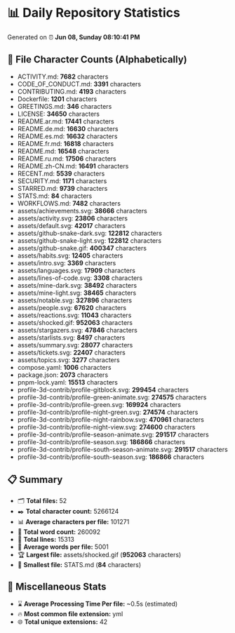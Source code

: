 # 📊 Daily Repository Statistics
Generated on ⏰ **Jun 08, Sunday 08:10:41 PM**

## 📂 File Character Counts (Alphabetically)
- ACTIVITY.md: **7682** characters
- CODE_OF_CONDUCT.md: **3391** characters
- CONTRIBUTING.md: **4193** characters
- Dockerfile: **1201** characters
- GREETINGS.md: **346** characters
- LICENSE: **34650** characters
- README.ar.md: **17441** characters
- README.de.md: **16630** characters
- README.es.md: **16632** characters
- README.fr.md: **16818** characters
- README.md: **16548** characters
- README.ru.md: **17506** characters
- README.zh-CN.md: **16491** characters
- RECENT.md: **5539** characters
- SECURITY.md: **1171** characters
- STARRED.md: **9739** characters
- STATS.md: **84** characters
- WORKFLOWS.md: **7482** characters
- assets/achievements.svg: **38666** characters
- assets/activity.svg: **23806** characters
- assets/default.svg: **42017** characters
- assets/github-snake-dark.svg: **122812** characters
- assets/github-snake-light.svg: **122812** characters
- assets/github-snake.gif: **400347** characters
- assets/habits.svg: **12405** characters
- assets/intro.svg: **3369** characters
- assets/languages.svg: **17909** characters
- assets/lines-of-code.svg: **3308** characters
- assets/mine-dark.svg: **38492** characters
- assets/mine-light.svg: **38465** characters
- assets/notable.svg: **327896** characters
- assets/people.svg: **67620** characters
- assets/reactions.svg: **11043** characters
- assets/shocked.gif: **952063** characters
- assets/stargazers.svg: **47846** characters
- assets/starlists.svg: **8497** characters
- assets/summary.svg: **28077** characters
- assets/tickets.svg: **22407** characters
- assets/topics.svg: **3277** characters
- compose.yaml: **1006** characters
- package.json: **2073** characters
- pnpm-lock.yaml: **15513** characters
- profile-3d-contrib/profile-gitblock.svg: **299454** characters
- profile-3d-contrib/profile-green-animate.svg: **274575** characters
- profile-3d-contrib/profile-green.svg: **169924** characters
- profile-3d-contrib/profile-night-green.svg: **274574** characters
- profile-3d-contrib/profile-night-rainbow.svg: **470961** characters
- profile-3d-contrib/profile-night-view.svg: **274600** characters
- profile-3d-contrib/profile-season-animate.svg: **291517** characters
- profile-3d-contrib/profile-season.svg: **186866** characters
- profile-3d-contrib/profile-south-season-animate.svg: **291517** characters
- profile-3d-contrib/profile-south-season.svg: **186866** characters

## 📋 Summary
- 🗂️ **Total files:** 52
- ✒️ **Total character count:** 5266124
- 📊 **Average characters per file:** 101271
- 📝 **Total word count:** 260092
- 🧾 **Total lines:** 15313
- 📐 **Average words per file:** 5001
- 🏆 **Largest file:** assets/shocked.gif (**952063** characters)
- 🥉 **Smallest file:** STATS.md (**84** characters)

## 🌟 Miscellaneous Stats
- ⌛ **Average Processing Time Per file:** ~0.5s (estimated)
- 🔥 **Most common file extension:** yml
- 🌐 **Total unique extensions:** 42
